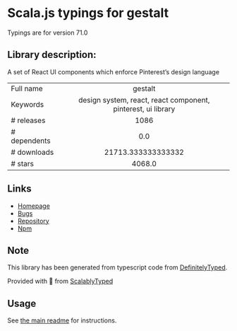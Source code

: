 
# Scala.js typings for gestalt

Typings are for version 71.0

## Library description:
A set of React UI components which enforce Pinterest’s design language

|                    |                 |
| ------------------ | :-------------: |
| Full name          | gestalt |
| Keywords           | design system, react, react component, pinterest, ui library |
| # releases         | 1086 |
| # dependents       | 0.0 |
| # downloads        | 21713.333333333332 |
| # stars            | 4068.0 |

## Links
- [Homepage](https://gestalt.pinterest.systems/)
- [Bugs](https://github.com/pinterest/gestalt/issues)
- [Repository](https://github.com/pinterest/gestalt)
- [Npm](https://www.npmjs.com/package/gestalt)
    


## Note
This library has been generated from typescript code from [DefinitelyTyped](https://definitelytyped.org).

Provided with :purple_heart: from [ScalablyTyped](https://github.com/oyvindberg/ScalablyTyped)

## Usage
See [the main readme](../../readme.md) for instructions.


